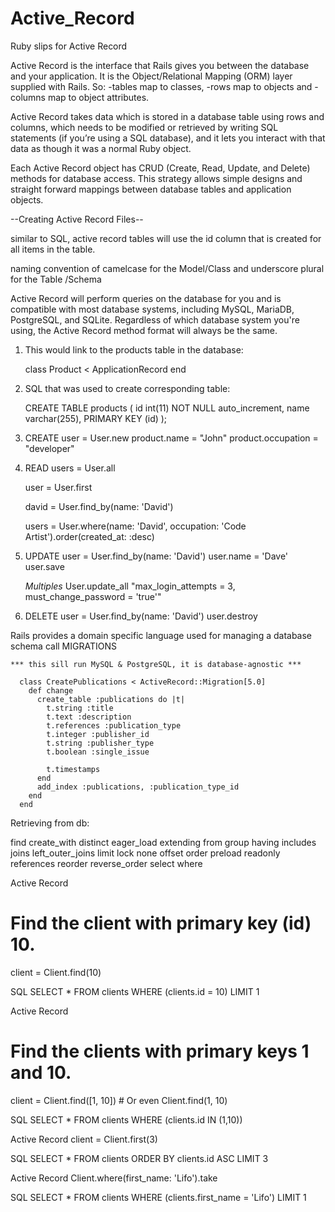 # Active_Record
Ruby slips for Active Record




Active Record is the interface that Rails gives you between the database and your application.
It is the Object/Relational Mapping (ORM) layer supplied with Rails.
So:
-tables map to classes,
-rows map to objects and
-columns map to object attributes.

Active Record takes data which is stored in a database table using rows and columns,
which needs to be modified or retrieved by writing SQL statements
(if you’re using a SQL database),
and it lets you interact with that data as though it was a normal Ruby object.

Each Active Record object has CRUD (Create, Read, Update, and Delete) methods for database access.
This strategy allows simple designs and straight forward mappings between database tables and application objects.

--Creating Active Record Files--

similar to SQL, active record tables will use the id column that is created for all items in the table.

naming convention of camelcase for the Model/Class and underscore plural for the Table /Schema

Active Record will perform queries on the database for you and is compatible with most database systems, including MySQL, MariaDB, PostgreSQL, and SQLite. Regardless of which database system you're using, the Active Record method format will always be the same.

1) This would link to the products table in the database:

    class Product < ApplicationRecord
    end


2) SQL that was used to create corresponding table:

      CREATE TABLE products (
         id int(11) NOT NULL auto_increment,
         name varchar(255),
         PRIMARY KEY  (id)
      );

3) CREATE
      user = User.new
      product.name = "John"
      product.occupation = "developer"

4) READ
      users = User.all

      user = User.first

      david = User.find_by(name: 'David')

      users = User.where(name: 'David', occupation: 'Code Artist').order(created_at: :desc)

5) UPDATE
      user = User.find_by(name: 'David')
      user.name = 'Dave'
      user.save

    *Multiples*
      User.update_all "max_login_attempts = 3, must_change_password = 'true'"

6) DELETE
      user = User.find_by(name: 'David')
      user.destroy



Rails provides a domain specific language used for managing a database schema call MIGRATIONS

    *** this sill run MySQL & PostgreSQL, it is database-agnostic ***

      class CreatePublications < ActiveRecord::Migration[5.0]
        def change
          create_table :publications do |t|
            t.string :title
            t.text :description
            t.references :publication_type
            t.integer :publisher_id
            t.string :publisher_type
            t.boolean :single_issue

            t.timestamps
          end
          add_index :publications, :publication_type_id
        end
      end

















Retrieving from db:

find
create_with
distinct
eager_load
extending
from
group
having
includes
joins
left_outer_joins
limit
lock
none
offset
order
preload
readonly
references
reorder
reverse_order
select
where



Active Record
# Find the client with primary key (id) 10.
client = Client.find(10)

SQL
SELECT * FROM clients WHERE (clients.id = 10) LIMIT 1

Active Record
# Find the clients with primary keys 1 and 10.
client = Client.find([1, 10]) # Or even Client.find(1, 10)

SQL
SELECT * FROM clients WHERE (clients.id IN (1,10))


Active Record
client = Client.first(3)

SQL
SELECT * FROM clients ORDER BY clients.id ASC LIMIT 3

Active Record
Client.where(first_name: 'Lifo').take

SQL
SELECT * FROM clients WHERE (clients.first_name = 'Lifo') LIMIT 1
